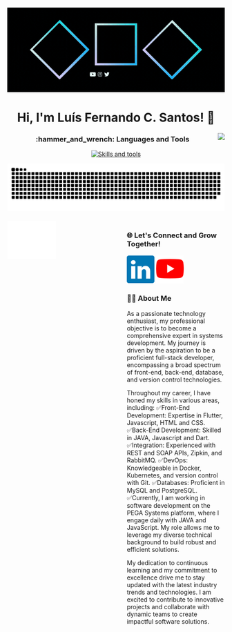 [![Alt text](https://raw.githubusercontent.com/nando-cezar/repository-img/refs/heads/master/Gif_Title.gif)](https://www.youtube.com/@luisfernandocezardossantos4844 "YouTube Channel")

<h1 align="center">Hi, I'm Luís Fernando C. Santos! 👋 </h1>
<img align="right" src="https://visitor-badge.laobi.icu/badge?page_id=nando-cezar.visitor-badge&left_color=royalblue&right_color=black"  />

<h3 align="center">:hammer_and_wrench: Languages and Tools</h3>

<p align="center">
  <a href="https://skillicons.dev">
    <img src="https://skillicons.dev/icons?i=gcp,firebase,c,java,spring,nodejs,py,flask,js,ts,html,css,flutter,docker,kubernetes,git,github,gitlab,postgres,mysql,rabbitmq,figma,androidstudio,idea,postman" alt="Skills and tools"/>
  </a>
</p>

<picture>
  <source
    media="(prefers-color-scheme: dark)"
    srcset="https://raw.githubusercontent.com/platane/snk/output/github-contribution-grid-snake-dark.svg"
  />
  <source
    media="(prefers-color-scheme: light)"
    srcset="https://raw.githubusercontent.com/platane/snk/output/github-contribution-grid-snake.svg"
  />
  <img
    alt="github contribution grid snake animation"
    src="https://raw.githubusercontent.com/platane/snk/output/github-contribution-grid-snake.svg"
  />
</picture>

<div style="display: flex; justify-content: space-between; align-items: flex-start; margin-top: 20px;">
    <!-- Left Column: Metrics -->
    <div style="flex: 1; max-width: 45%;">
        <img align="left" width="50%" alt="if you see this, it means my metrics are not working" src="https://github.com/nando-cezar/nando-cezar/blob/main/github-metrics.svg">
    </div>


  <div style="flex: 1; max-width: 45%; text-align: left; margin-left: 20px;">
        <h3>🌐 Let's Connect and Grow Together!</h3>
        <p>
            <a href="https://www.linkedin.com/in/lu%C3%ADs-fernando-cezar-dos-santos-6a329b19b/" target="_blank" style="text-decoration: none;">
                <img src="https://raw.githubusercontent.com/CLorant/readme-social-icons/main/large/filled/linkedin.svg" alt="LinkedIn">
            </a>
            </a>
            <a href="https://www.youtube.com/@luisfernandocezardossantos4844" target="_blank" style="text-decoration: none;">
                <img src="https://raw.githubusercontent.com/CLorant/readme-social-icons/main/large/filled/youtube.svg" alt="YouTube">
            </a>
        </p>
        
  <h3>🧑‍💻 About Me</h3>
        <p>
            As a passionate technology enthusiast, my professional objective is to become a comprehensive expert in systems development. My journey is driven by the aspiration to be a proficient full-stack developer, encompassing a broad spectrum of front-end, back-end, database, and version control technologies.
        </p>
        <p>
        Throughout my career, I have honed my skills in various areas, including:
          ✅Front-End Development: Expertise in Flutter, Javascript, HTML and CSS.
          ✅Back-End Development: Skilled in JAVA, Javascript and Dart.
          ✅Integration: Experienced with REST and SOAP APIs, Zipkin, and RabbitMQ.
          ✅DevOps: Knowledgeable in Docker, Kubernetes, and version control with Git.
          ✅Databases: Proficient in MySQL and PostgreSQL.
          ✅Currently, I am working in software development on the PEGA Systems platform, where I engage daily with JAVA and JavaScript. My role allows me to leverage my diverse technical background to build robust and efficient solutions.
        </p>
        <p>
        My dedication to continuous learning and my commitment to excellence drive me to stay updated with the latest industry trends and technologies. I am excited to contribute to innovative projects and collaborate with dynamic teams to create impactful software solutions. 
        </p>
    </div>
</div>
